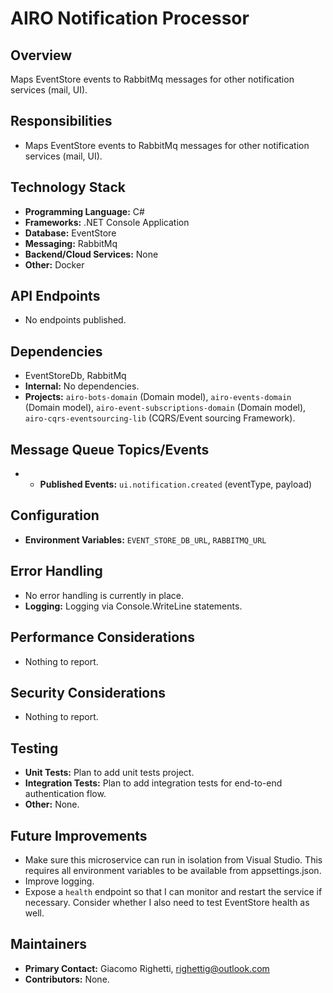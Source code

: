 # AIRO Notification Processor

## Overview
Maps EventStore events to RabbitMq messages for other notification services (mail, UI).

## Responsibilities
- Maps EventStore events to RabbitMq messages for other notification services (mail, UI).

## Technology Stack
- **Programming Language:** C#
- **Frameworks:** .NET Console Application
- **Database:** EventStore
- **Messaging:** RabbitMq
- **Backend/Cloud Services:** None
- **Other:** Docker

## API Endpoints
- No endpoints published.

## Dependencies
- EventStoreDb, RabbitMq
- **Internal:** No dependencies.
- **Projects:** `airo-bots-domain` (Domain model), `airo-events-domain` (Domain model), `airo-event-subscriptions-domain` (Domain model), `airo-cqrs-eventsourcing-lib` (CQRS/Event sourcing Framework).

## Message Queue Topics/Events
- - **Published Events:** `ui.notification.created` (eventType, payload)

## Configuration
- **Environment Variables:** `EVENT_STORE_DB_URL`, `RABBITMQ_URL`

## Error Handling
- No error handling is currently in place.
- **Logging:** Logging via Console.WriteLine statements.

## Performance Considerations
- Nothing to report.

## Security Considerations
- Nothing to report.

## Testing
- **Unit Tests:** Plan to add unit tests project.
- **Integration Tests:** Plan to add integration tests for end-to-end authentication flow.
- **Other:** None.

## Future Improvements
- Make sure this microservice can run in isolation from Visual Studio. This requires all environment variables to be available from appsettings.json.
- Improve logging.
- Expose a `health` endpoint so that I can monitor and restart the service if necessary. Consider whether I also need to test EventStore health as well.

## Maintainers
- **Primary Contact:** Giacomo Righetti, righettig@outlook.com
- **Contributors:** None.

